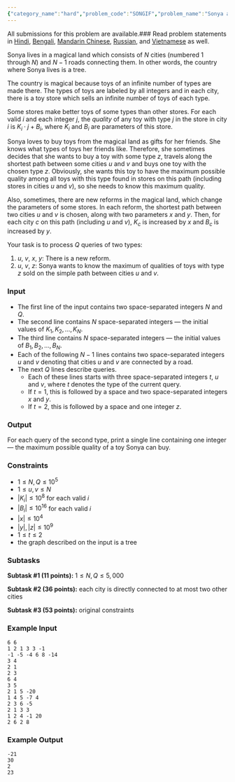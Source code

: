 ```yaml
---
{"category_name":"hard","problem_code":"SONGIF","problem_name":"Sonya and Gifts","languages_supported":{"0":"C","1":"CPP14","2":"JAVA","3":"PYTH","4":"PYTH 3.6","5":"PYPY","6":"CS2","7":"PAS fpc","8":"PAS gpc","9":"RUBY","10":"PHP","11":"GO","12":"NODEJS","13":"HASK","14":"rust","15":"SCALA","16":"swift","17":"D","18":"PERL","19":"FORT","20":"WSPC","21":"ADA","22":"CAML","23":"ICK","24":"BF","25":"ASM","26":"CLPS","27":"PRLG","28":"ICON","29":"SCM qobi","30":"PIKE","31":"ST","32":"NICE","33":"LUA","34":"BASH","35":"NEM","36":"LISP sbcl","37":"LISP clisp","38":"SCM guile","39":"JS","40":"ERL","41":"TCL","42":"kotlin","43":"PERL6","44":"TEXT","45":"SCM chicken","46":"PYP3","47":"CLOJ","48":"R","49":"COB","50":"FS"},"max_timelimit":4,"source_sizelimit":50000,"problem_author":"smelskiy","problem_tester":null,"date_added":"27-04-2019","tags":{"0":"smelskiy"},"time":{"view_start_date":1557739980,"submit_start_date":1557739980,"visible_start_date":1557739980,"end_date":1735669800},"is_direct_submittable":false,"layout":"problem"}
---
```

<span class="solution-visible-txt">All submissions for this problem are available.</span>### Read problem statements in [Hindi](http://www.codechef.com/download/translated/MAY19/hindi/SONGIF.pdf), [Bengali](http://www.codechef.com/download/translated/MAY19/bengali/SONGIF.pdf), [Mandarin Chinese](http://www.codechef.com/download/translated/MAY19/mandarin/SONGIF.pdf), [Russian](http://www.codechef.com/download/translated/MAY19/russian/SONGIF.pdf), and [Vietnamese](http://www.codechef.com/download/translated/MAY19/vietnamese/SONGIF.pdf) as well.

Sonya lives in a magical land which consists of $N$ cities (numbered $1$ through $N$) and $N - 1$ roads connecting them. In other words, the country where Sonya lives is a tree.

The country is magical because toys of an infinite number of types are made there. The types of toys are labeled by all integers and in each city, there is a toy store which sells an infinite number of toys of each type.

Some stores make better toys of some types than other stores. For each valid $i$ and each integer $j$, the *quality* of any toy with type $j$ in the store in city $i$ is $K_i \cdot j + B_i$, where $K_i$ and $B_i$ are parameters of this store.

Sonya loves to buy toys from the magical land as gifts for her friends. She knows what types of toys her friends like. Therefore, she sometimes decides that she wants to buy a toy with some type $z$, travels along the shortest path between some cities $u$ and $v$ and buys one toy with the chosen type $z$. Obviously, she wants this toy to have the maximum possible quality among all toys with this type found in stores on this path (including stores in cities $u$ and $v$), so she needs to know this maximum quality.

Also, sometimes, there are new reforms in the magical land, which change the parameters of some stores. In each reform, the shortest path between two cities $u$ and $v$ is chosen, along with two parameters $x$ and $y$. Then, for each city $c$ on this path (including $u$ and $v$), $K_c$ is increased by $x$ and $B_c$ is increased by $y$.

Your task is to process $Q$ queries of two types:
1. $u$, $v$, $x$, $y$: There is a new reform.
2. $u$, $v$, $z$: Sonya wants to know the maximum of qualities of toys with type $z$ sold on the simple path between cities $u$ and $v$.

### Input
- The first line of the input contains two space-separated integers $N$ and $Q$.
- The second line contains $N$ space-separated integers — the initial values of $K_1, K_2, \ldots, K_N$.
- The third line contains $N$ space-separated integers — the initial values of $B_1, B_2, \ldots, B_N$.
- Each of the following $N-1$ lines contains two space-separated integers $u$ and $v$ denoting that cities $u$ and $v$ are connected by a road.
- The next $Q$ lines describe queries.
    - Each of these lines starts with three space-separated integers $t$, $u$ and $v$, where $t$ denotes the type of the current query.
    - If $t = 1$, this is followed by a space and two space-separated integers $x$ and $y$.
    - If $t = 2$, this is followed by a space and one integer $z$.

### Output
For each query of the second type, print a single line containing one integer — the maximum possible quality of a toy Sonya can buy.

### Constraints 
- $1 \le N, Q \le 10^5$
- $1 \le u, v \le N$
- $|K_i| \le 10^8$ for each valid $i$
- $|B_i| \le 10^{16}$ for each valid $i$
- $|x| \le 10^4$
- $|y|, |z| \le 10^9$
- $1 \le t \le 2$
- the graph described on the input is a tree

### Subtasks
**Subtask #1 (11 points):** $1 \le N, Q \le 5,000$

**Subtask #2 (36 points):** each city is directly connected to at most two other cities

**Subtask #3 (53 points):** original constraints

### Example Input
```
6 6
1 2 1 3 3 -1
-1 -5 -4 6 8 -14
3 4
2 1
2 3
6 4
3 5
2 1 5 -20
1 4 5 -7 4
2 3 6 -5
2 1 3 3
1 2 4 -1 20
2 6 2 8
```

### Example Output
```
-21
30
2
23
```
